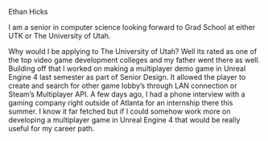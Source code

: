 Ethan Hicks

I am a senior in computer science looking forward to Grad School at either UTK or The University of Utah.

Why would I be applying to The University of Utah? Well its rated as one of the top video game development colleges and my father went there as well. Building off that I worked on making a multiplayer demo game in Unreal Engine 4 last semester as part of Senior Design. It allowed the player to create and search for other game lobby’s through LAN connection or Steam’s Multiplayer API. A few days ago, I had a phone interview with a gaming company right outside of Atlanta for an internship there this summer. I know it far fetched but if I could somehow work more on developing a multiplayer game in Unreal Engine 4 that would be really useful for my career path.
